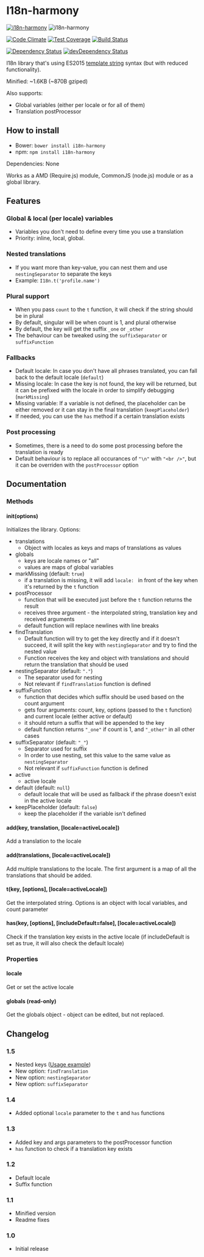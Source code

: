 # I18n-harmony

[![i18n-harmony](https://img.shields.io/npm/v/i18n-harmony.svg?maxAge=2592000)](https://www.npmjs.com/package/i18n-harmony)
![i18n-harmony](https://img.shields.io/bower/v/i18n-harmony.svg?maxAge=2592000)

[![Code Climate](https://codeclimate.com/github/DarkoKukovec/I18n-harmony/badges/gpa.svg)](https://codeclimate.com/github/DarkoKukovec/I18n-harmony)
[![Test Coverage](https://codeclimate.com/github/DarkoKukovec/I18n-harmony/badges/coverage.svg)](https://codeclimate.com/github/DarkoKukovec/I18n-harmony/coverage)
[![Build Status](https://travis-ci.org/DarkoKukovec/I18n-harmony.svg?branch=master)](https://travis-ci.org/DarkoKukovec/I18n-harmony)

[![Dependency Status](https://david-dm.org/DarkoKukovec/I18n-harmony.svg)](https://david-dm.org/DarkoKukovec/I18n-harmony)
[![devDependency Status](https://david-dm.org/DarkoKukovec/I18n-harmony/dev-status.svg)](https://david-dm.org/DarkoKukovec/I18n-harmony#info=devDependencies)

I18n library that's using ES2015 [template string](https://developer.mozilla.org/en/docs/Web/JavaScript/Reference/template_strings) syntax (but with reduced functionality).

Minified: ~1.6KB (~870B gziped)

Also supports:
* Global variables (either per locale or for all of them)
* Translation postProcessor

## How to install

* Bower: ``bower install i18n-harmony``
* npm: ``npm install i18n-harmony``

Dependencies: None

Works as a AMD (Require.js) module, CommonJS (node.js) module or as a global library.

## Features

### Global & local (per locale) variables
* Variables you don't need to define every time you use a translation
* Priority: inline, local, global.

### Nested translations
* If you want more than key-value, you can nest them and use ``nestingSeparator`` to separate the keys
* Example: ``I18n.t('profile.name')``

### Plural support
* When you pass ``count`` to the ``t`` function, it will check if the string should be in plural
* By default, singular will be when count is 1, and plural otherwise
* By default, the key will get the suffix ``_one`` or ``_other``
* The behaviour can be tweaked using the ``suffixSeparator`` or ``suffixFunction``

### Fallbacks
* Default locale: In case you don't have all phrases translated, you can fall back to the default locale (``default``)
* Missing locale: In case the key is not found, the key will be returned, but it can be prefixed with the locale in order to simplify debugging (``markMissing``)
* Missing variable: If a variable is not defined, the placeholder can be either removed or it can stay in the final translation (``keepPlaceholder``)
* If needed, you can use the ``has`` method if a certain translation exists

### Post processing
* Sometimes, there is a need to do some post processing before the translation is ready
* Default behaviour is to replace all occurances of ``"\n"`` with ``"<br />"``, but it can be overriden with the ``postProcessor`` option

## Documentation

### Methods

#### init(options)
Initializes the library. Options:
* translations
  * Object with locales as keys and maps of translations as values
* globals
  * keys are locale names or "all"
  * values are maps of global variables
* markMissing (default: ``true``)
  * if a translation is missing, it will add ``locale: `` in front of the key when it's returned by the ``t`` function
* postProcessor
  * function that will be executed just before the ``t`` function returns the result
  * receives three argument - the interpolated string, translation key and received arguments
  * default function will replace newlines with line breaks
* findTranslation
  * Default function will try to get the key directly and if it doesn't succeed, it will split the key with ``nestingSeparator`` and try to find the nested value
  * Function receives the key and object with translations and should return the translation that should be used
* nestingSeparator (default: ``"."``)
  * The separator used for nesting
  * Not relevant if ``findTranslation`` function is defined
* suffixFunction
  * function that decides which suffix should be used based on the count argument
  * gets four arguments: count, key, options (passed to the ``t`` function) and current locale (either active or default)
  * it should return a suffix that will be appended to the key
  * default function returns ``"_one"`` if count is 1, and ``"_other"`` in all other cases
* suffixSeparator (default: ``"_"``)
  * Separator used for suffix
  * In order to use nesting, set this value to the same value as ``nestingSeparator``
  * Not relevant if ``suffixFunction`` function is defined
* active
  * active locale
* default (default: ``null``)
  * default locale that will be used as fallback if the phrase doesn't exist in the active locale
* keepPlaceholder (default: ``false``)
  * keep the placeholder if the variable isn't defined

#### add(key, translation, [locale=activeLocale])
Add a translation to the locale

#### add(translations, [locale=activeLocale])
Add multiple translations to the locale. The first argument is a map of all the translations that should be added.

#### t(key, [options], [locale=activeLocale])
Get the interpolated string. Options is an object with local variables, and count parameter

#### has(key, [options], [includeDefault=false], [locale=activeLocale])
Check if the translation key exists in the active locale (if includeDefault is set as true, it will also check the default locale)

### Properties

#### locale
Get or set the active locale

#### globals (read-only)
Get the globals object - object can be edited, but not replaced.

## Changelog

### 1.5
* Nested keys ([Usage example](https://github.com/DarkoKukovec/I18n-harmony/blob/master/test/tests.js#L459))
* New option: ``findTranslation``
* New option: ``nestingSeparator``
* New option: ``suffixSeparator``

### 1.4
* Added optional ``locale`` parameter to the ``t`` and ``has`` functions

### 1.3
* Added key and args parameters to the postProcessor function
* ``has`` function to check if a translation key exists

### 1.2
* Default locale
* Suffix function

### 1.1
* Minified version
* Readme fixes

### 1.0
* Initial release
